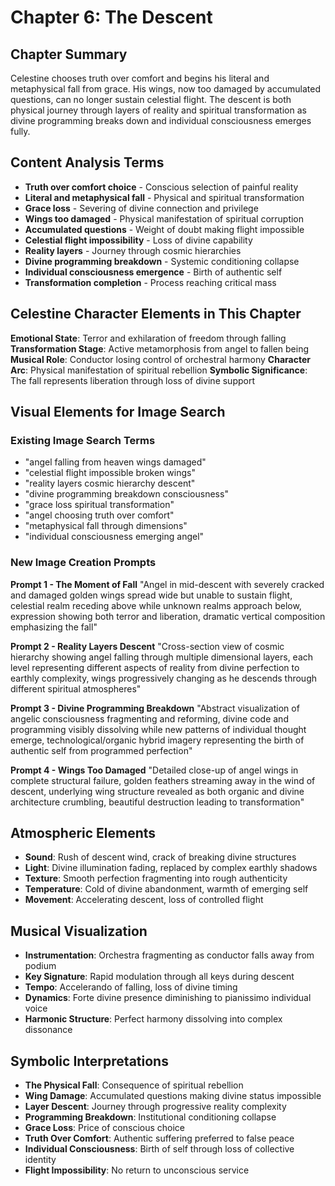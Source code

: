 # Chapter 6: The Descent

## Chapter Summary
Celestine chooses truth over comfort and begins his literal and metaphysical fall from grace. His wings, now too damaged by accumulated questions, can no longer sustain celestial flight. The descent is both physical journey through layers of reality and spiritual transformation as divine programming breaks down and individual consciousness emerges fully.

## Content Analysis Terms
- **Truth over comfort choice** - Conscious selection of painful reality
- **Literal and metaphysical fall** - Physical and spiritual transformation
- **Grace loss** - Severing of divine connection and privilege
- **Wings too damaged** - Physical manifestation of spiritual corruption
- **Accumulated questions** - Weight of doubt making flight impossible
- **Celestial flight impossibility** - Loss of divine capability
- **Reality layers** - Journey through cosmic hierarchies
- **Divine programming breakdown** - Systemic conditioning collapse
- **Individual consciousness emergence** - Birth of authentic self
- **Transformation completion** - Process reaching critical mass

## Celestine Character Elements in This Chapter
**Emotional State**: Terror and exhilaration of freedom through falling
**Transformation Stage**: Active metamorphosis from angel to fallen being
**Musical Role**: Conductor losing control of orchestral harmony
**Character Arc**: Physical manifestation of spiritual rebellion
**Symbolic Significance**: The fall represents liberation through loss of divine support

## Visual Elements for Image Search

### Existing Image Search Terms
- "angel falling from heaven wings damaged"
- "celestial flight impossible broken wings"
- "reality layers cosmic hierarchy descent"
- "divine programming breakdown consciousness"
- "grace loss spiritual transformation"
- "angel choosing truth over comfort"
- "metaphysical fall through dimensions"
- "individual consciousness emerging angel"

### New Image Creation Prompts

**Prompt 1 - The Moment of Fall**
"Angel in mid-descent with severely cracked and damaged golden wings spread wide but unable to sustain flight, celestial realm receding above while unknown realms approach below, expression showing both terror and liberation, dramatic vertical composition emphasizing the fall"

**Prompt 2 - Reality Layers Descent**
"Cross-section view of cosmic hierarchy showing angel falling through multiple dimensional layers, each level representing different aspects of reality from divine perfection to earthly complexity, wings progressively changing as he descends through different spiritual atmospheres"

**Prompt 3 - Divine Programming Breakdown**
"Abstract visualization of angelic consciousness fragmenting and reforming, divine code and programming visibly dissolving while new patterns of individual thought emerge, technological/organic hybrid imagery representing the birth of authentic self from programmed perfection"

**Prompt 4 - Wings Too Damaged**
"Detailed close-up of angel wings in complete structural failure, golden feathers streaming away in the wind of descent, underlying wing structure revealed as both organic and divine architecture crumbling, beautiful destruction leading to transformation"

## Atmospheric Elements
- **Sound**: Rush of descent wind, crack of breaking divine structures
- **Light**: Divine illumination fading, replaced by complex earthly shadows
- **Texture**: Smooth perfection fragmenting into rough authenticity
- **Temperature**: Cold of divine abandonment, warmth of emerging self
- **Movement**: Accelerating descent, loss of controlled flight

## Musical Visualization
- **Instrumentation**: Orchestra fragmenting as conductor falls away from podium
- **Key Signature**: Rapid modulation through all keys during descent
- **Tempo**: Accelerando of falling, loss of divine timing
- **Dynamics**: Forte divine presence diminishing to pianissimo individual voice
- **Harmonic Structure**: Perfect harmony dissolving into complex dissonance

## Symbolic Interpretations
- **The Physical Fall**: Consequence of spiritual rebellion
- **Wing Damage**: Accumulated questions making divine status impossible
- **Layer Descent**: Journey through progressive reality complexity
- **Programming Breakdown**: Institutional conditioning collapse
- **Grace Loss**: Price of conscious choice
- **Truth Over Comfort**: Authentic suffering preferred to false peace
- **Individual Consciousness**: Birth of self through loss of collective identity
- **Flight Impossibility**: No return to unconscious service
